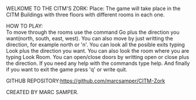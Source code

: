 WELKOME TO THE CITM'S ZORK:
Place: The game will take place in the CITM Buildings with three floors with different
rooms in each one.  

HOW TO PLAY:   
To move through the rooms use the command Go plus the direction you want(north, south, east, west).
You can also move by just writting the direction, for example north or 'n'.
You can look all the posible exits typing Look plus the direction you want. You can also look the room where you are
typing Look Room.
You can  open/close doors by writting open or close plus the direction.
If you need any help with the commands type help.
And finally if you want to exit the game press 'q' or write quit.

GITHUB REPOSITORY:https://github.com/marcsamper/CITM-Zork    


CREATED BY MARC SAMPER.